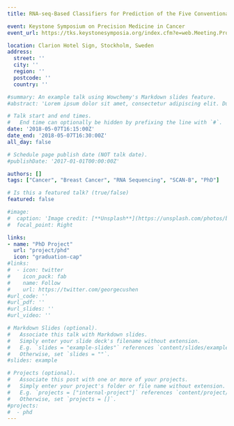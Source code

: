 ```yaml
---
title: RNA-seq-Based Classifiers for Prediction of the Five Conventional Breast Cancer Biomarkers in the Population-Based Multicenter SCAN-B Study

event: Keystone Symposium on Precision Medicine in Cancer
event_url: https://tks.keystonesymposia.org/index.cfm?e=web.Meeting.Program&meetingid=1520

location: Clarion Hotel Sign, Stockholm, Sweden
address:
  street: ''
  city: ''
  region: ''
  postcode: ''
  country: ''

#summary: An example talk using Wowchemy's Markdown slides feature.
#abstract: 'Lorem ipsum dolor sit amet, consectetur adipiscing elit. Duis posuere tellusac convallis placerat. Proin tincidunt magna sed ex sollicitudin condimentum. Sed ac faucibus dolor, scelerisque sollicitudin nisi. Cras purus urna, suscipit quis sapien eu, pulvinar tempor diam.'

# Talk start and end times.
#   End time can optionally be hidden by prefixing the line with `#`.
date: '2018-05-07T16:15:00Z'
date_end: '2018-05-07T16:30:00Z'
all_day: false

# Schedule page publish date (NOT talk date).
#publishDate: '2017-01-01T00:00:00Z'

authors: []
tags: ["Cancer", "Breast Cancer", "RNA Sequencing", "SCAN-B", "PhD"]

# Is this a featured talk? (true/false)
featured: false

#image:
#  caption: 'Image credit: [**Unsplash**](https://unsplash.com/photos/bzdhc5b3Bxs)'
#  focal_point: Right

links:
- name: "PhD Project"
  url: "project/phd"
  icon: "graduation-cap"
#links:
#  - icon: twitter
#    icon_pack: fab
#    name: Follow
#    url: https://twitter.com/georgecushen
#url_code: ''
#url_pdf: ''
#url_slides: ''
#url_video: ''

# Markdown Slides (optional).
#   Associate this talk with Markdown slides.
#   Simply enter your slide deck's filename without extension.
#   E.g. `slides = "example-slides"` references `content/slides/example-slides.md`.
#   Otherwise, set `slides = ""`.
#slides: example

# Projects (optional).
#   Associate this post with one or more of your projects.
#   Simply enter your project's folder or file name without extension.
#   E.g. `projects = ["internal-project"]` references `content/project/deep-learning/index.md`.
#   Otherwise, set `projects = []`.
#projects:
#  - phd
---
```

